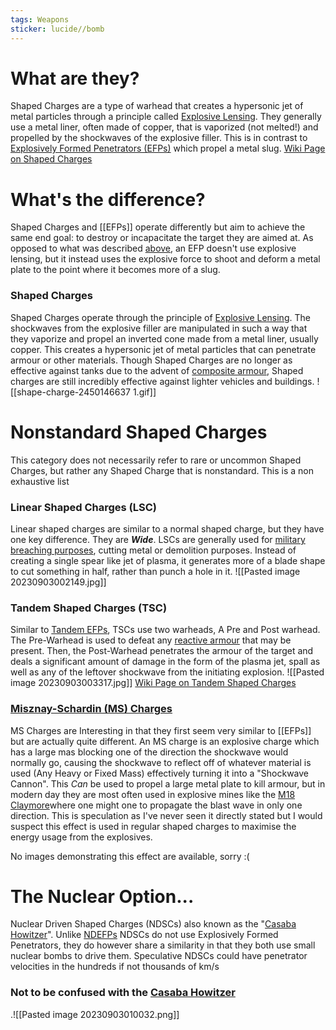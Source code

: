 ```yaml
---
tags: Weapons
sticker: lucide//bomb
---
```

# What are they?

Shaped Charges are a type of warhead that creates a hypersonic jet of metal particles through a principle called [Explosive Lensing](https://en.wikipedia.org/wiki/Explosive_lens). They generally use a metal liner, often made of copper, that is vaporized (not melted!) and propelled by the shockwaves of the explosive filler. This is in contrast to [Explosively Formed Penetrators (EFPs)](EFPs) which propel a metal slug.
[Wiki Page on Shaped Charges](https://en.wikipedia.org/wiki/Shaped_charge)

# What's the difference?

Shaped Charges and [[EFPs]] operate differently but aim to achieve the same end goal: to destroy or incapacitate the target they are aimed at. As opposed to what was described [above](Shaped%20Charges#What%20Are%20They), an EFP doesn't use explosive lensing, but it instead uses the explosive force to shoot and deform a metal plate to the point where it becomes more of a slug.
### Shaped Charges

Shaped Charges operate through the principle of [Explosive Lensing](https://en.wikipedia.org/wiki/Explosive_lens). The shockwaves from the explosive filler are manipulated in such a way that they vaporize and propel an inverted cone made from a metal liner, usually copper. This creates a hypersonic jet of metal particles that can penetrate armour or other materials. Though Shaped Charges are no longer as effective against tanks due to the advent of [composite armour](https://en.wikipedia.org/wiki/Composite_armour), Shaped charges are still incredibly effective against lighter vehicles and buildings.
![[shape-charge-2450146637 1.gif]]

# Nonstandard Shaped Charges
This category does not necessarily refer to rare or uncommon Shaped Charges, but rather any Shaped Charge that is nonstandard. This is a non exhaustive list

### Linear Shaped Charges (LSC)
Linear shaped charges are similar to a normal shaped charge, but they have one key difference. They are ***Wide***. LSCs are generally used for [military breaching purposes](https://en.wikipedia.org/wiki/Door_breaching), cutting metal or demolition purposes. Instead of creating a single spear like jet of plasma, it generates more of a blade shape to cut something in half, rather than punch a hole in it.
![[Pasted image 20230903002149.jpg]]

### Tandem Shaped Charges (TSC)
Similar to [Tandem EFPs](EFPs#Tandem%20EFPs), TSCs use two warheads, A Pre and Post warhead. The Pre-Warhead is used to defeat any [reactive armour](https://en.wikipedia.org/wiki/Reactive_armour) that may be present. Then, the Post-Warhead penetrates the armour of the target and deals a significant amount of damage in the form of the plasma jet, spall as well as any of the leftover shockwave from the initiating explosion.
![[Pasted image 20230903003317.jpg]]
[Wiki Page on Tandem Shaped Charges](https://en.wikipedia.org/wiki/Tandem-charge)

### [Misznay-Schardin (MS) Charges](https://en.wikipedia.org/wiki/Misznay–Schardin_effect)
MS Charges are Interesting in that they first seem very similar to [[EFPs]] but are actually quite different. An MS charge is an explosive charge which has a large mas blocking one of the direction the shockwave would normally go, causing the shockwave to reflect off of whatever material is used (Any Heavy or Fixed Mass) effectively turning it into a "Shockwave Cannon". This *Can* be used to propel a large metal plate to kill armour, but in modern day they are most often used in explosive mines like the [M18 Claymore](https://en.wikipedia.org/wiki/Claymore_mine)where one might one to propagate the blast wave in only one direction.
This is speculation as I've never seen it directly stated but I would suspect this effect is used in regular shaped charges to maximise the energy usage from the explosives.

No images demonstrating this effect are available, sorry :(


# The Nuclear Option...
Nuclear Driven Shaped Charges (NDSCs) also known as the "[Casaba Howitzer](https://en.wikipedia.org/wiki/Casaba-Howitzer)". Unlike [NDEFPs](EFPs#The%20Nuclear%20Option) NDSCs do not use Explosively Formed Penetrators, they do however share a similarity in that they both use small nuclear bombs to drive them. Speculative NDSCs could have penetrator velocities in the hundreds if not thousands of km/s
### Not to be confused with the [Casaba Howitzer](Shaped%20Charges#The%20Nuclear%20Option)
.![[Pasted image 20230903010032.png]]

